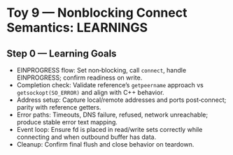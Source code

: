 # Toy 9 — Nonblocking Connect Semantics: LEARNINGS

## Step 0 — Learning Goals
- EINPROGRESS flow: Set non‑blocking, call `connect`, handle EINPROGRESS; confirm readiness on write.
- Completion check: Validate reference’s `getpeername` approach vs `getsockopt(SO_ERROR)` and align with C++ behavior.
- Address setup: Capture local/remote addresses and ports post‑connect; parity with reference getters.
- Error paths: Timeouts, DNS failure, refused, network unreachable; produce stable error text mapping.
- Event loop: Ensure fd is placed in read/write sets correctly while connecting and when outbound buffer has data.
- Cleanup: Confirm final flush and close behavior on teardown.

